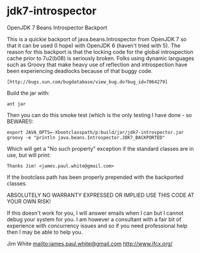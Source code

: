jdk7-introspector
=================

OpenJDK 7 Beans Introspector Backport

This is a quickie backport of java.beans.Introspector from OpenJDK
7 so that it can be used (I hope) with OpenJDK 6 (haven't tried
with 5).  The reason for this backport is that the locking code
for the global introspection cache prior to 7u2(b08) is seriously
broken.  Folks using dynamic languages such as Groovy that make
heavy use of reflection and introspection have been experiencing
deadlocks because of that buggy code.

	[http://bugs.sun.com/bugdatabase/view_bug.do?bug_id=7064279]

Build the jar with:

	ant jar
	
Then you can do this smoke test (which is the only testing I have
done - so BEWARE!):

	export JAVA_OPTS=-Xbootclasspath/p:build/jar/jdk7-introspector.jar 
	groovy -e "println java.beans.Introspector.JDK7_BACKPORTED"

Which will get a "No such property" exception if the standard
classes are in use, but will print:

	Thanks Jim! <james.paul.white@gmail.com>

If the bootclass path has been properly prepended with the
backported classes.

ABSOLUTELY NO WARRANTY EXPRESSED OR IMPLIED
USE THIS CODE AT YOUR OWN RISK!

If this doesn't work for you, I will answer emails when I can but
I cannot debug your system for you. I am however a consultant with
a fair bit of experience with concurrency issues and so if you need 
professional help then I may be able to help you.

Jim White <mailto:james.paul.white@gmail.com>
http://www.ifcx.org/
